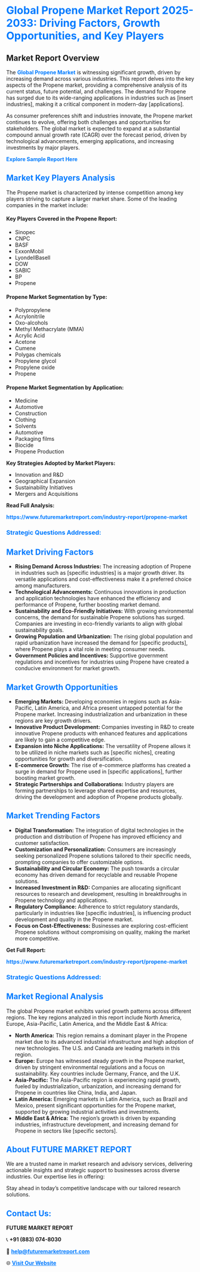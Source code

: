<h1 style="color: #007BFF;">Global Propene Market Report 2025-2033: Driving Factors, Growth Opportunities, and Key Players</h1>

<section id="overview">
<h2>Market Report Overview</h2>
<p>The <a href="https://www.futuremarketreport.com/industry-report/propene-market" style="color: #007BFF; text-decoration: none;"><strong>Global Propene Market</strong></a> is witnessing significant growth, driven by increasing demand across various industries. This report delves into the key aspects of the Propene market, providing a comprehensive analysis of its current status, future potential, and challenges. The demand for Propene has surged due to its wide-ranging applications in industries such as [insert industries], making it a critical component in modern-day [applications].</p>
<p>As consumer preferences shift and industries innovate, the Propene market continues to evolve, offering both challenges and opportunities for stakeholders. The global market is expected to expand at a substantial compound annual growth rate (CAGR) over the forecast period, driven by technological advancements, emerging applications, and increasing investments by major players.</p>
</section>

<section id="overview">
<p><a href="https://www.futuremarketreport.com/request-sample/reportId=109811" style="color: #007BFF; text-decoration: none;"><strong>Explore Sample Report Here</strong></a></p>
</section>

<section id="key-players">
<h2 style="color: #007BFF;">Market Key Players Analysis</h2>
<p>The Propene market is characterized by intense competition among key players striving to capture a larger market share. Some of the leading companies in the market include:</p>
<h4>Key Players Covered in the Propene Report:</h4>
<ul><li>Sinopec</li><li>CNPC</li><li>BASF</li><li>ExxonMobil</li><li>LyondellBasell</li><li>DOW</li><li>SABIC</li><li>BP</li><li>Propene</li></ul>
<h4>Propene Market Segmentation by Type:</h4>
<ul><li>Polypropylene</li><li>Acrylonitrile</li><li>Oxo-alcohols</li><li>Methyl Methacrylate (MMA)</li><li>Acrylic Acid</li><li>Acetone</li><li>Cumene</li><li>Polygas chemicals</li><li>Propylene glycol</li><li>Propylene oxide</li><li>Propene</li></ul>

<h4>Propene Market Segmentation by Application:</h4>
<ul><li>Medicine</li><li>Automotive</li><li>Construction</li><li>Clothing</li><li>Solvents</li><li>Automotive</li><li>Packaging films</li><li>Biocide</li><li>Propene Production</li></ul>
<p><strong>Key Strategies Adopted by Market Players:</strong></p>
<ul>
<li>Innovation and R&D</li>
<li>Geographical Expansion</li>
<li>Sustainability Initiatives</li>
<li>Mergers and Acquisitions</li>
</ul>
</section>

<section>
<p><strong>Read Full Analysis: </strong></p><a href="https://www.futuremarketreport.com/industry-report/propene-market" style="color: #007BFF; text-decoration: none;"><strong>https://www.futuremarketreport.com/industry-report/propene-market</strong></a>
<h3 style="color: #007BFF;">Strategic Questions Addressed:</h3>
</section>

<section id="driving-factors">
<h2 style="color: #007BFF;">Market Driving Factors</h2>
<ul>
<li><strong>Rising Demand Across Industries:</strong> The increasing adoption of Propene in industries such as [specific industries] is a major growth driver. Its versatile applications and cost-effectiveness make it a preferred choice among manufacturers.</li>
<li><strong>Technological Advancements:</strong> Continuous innovations in production and application technologies have enhanced the efficiency and performance of Propene, further boosting market demand.</li>
<li><strong>Sustainability and Eco-Friendly Initiatives:</strong> With growing environmental concerns, the demand for sustainable Propene solutions has surged. Companies are investing in eco-friendly variants to align with global sustainability goals.</li>
<li><strong>Growing Population and Urbanization:</strong> The rising global population and rapid urbanization have increased the demand for [specific products], where Propene plays a vital role in meeting consumer needs.</li>
<li><strong>Government Policies and Incentives:</strong> Supportive government regulations and incentives for industries using Propene have created a conducive environment for market growth.</li>
</ul>
</section>

<section id="growth-opportunities">
<h2 style="color: #007BFF;">Market Growth Opportunities</h2>
<ul>
<li><strong>Emerging Markets:</strong> Developing economies in regions such as Asia-Pacific, Latin America, and Africa present untapped potential for the Propene market. Increasing industrialization and urbanization in these regions are key growth drivers.</li>
<li><strong>Innovative Product Development:</strong> Companies investing in R&D to create innovative Propene products with enhanced features and applications are likely to gain a competitive edge.</li>
<li><strong>Expansion into Niche Applications:</strong> The versatility of Propene allows it to be utilized in niche markets such as [specific niches], creating opportunities for growth and diversification.</li>
<li><strong>E-commerce Growth:</strong> The rise of e-commerce platforms has created a surge in demand for Propene used in [specific applications], further boosting market growth.</li>
<li><strong>Strategic Partnerships and Collaborations:</strong> Industry players are forming partnerships to leverage shared expertise and resources, driving the development and adoption of Propene products globally.</li>
</ul>
</section>

<section id="trending-factors">
<h2 style="color: #007BFF;">Market Trending Factors</h2>
<ul>
<li><strong>Digital Transformation:</strong> The integration of digital technologies in the production and distribution of Propene has improved efficiency and customer satisfaction.</li>
<li><strong>Customization and Personalization:</strong> Consumers are increasingly seeking personalized Propene solutions tailored to their specific needs, prompting companies to offer customizable options.</li>
<li><strong>Sustainability and Circular Economy:</strong> The push towards a circular economy has driven demand for recyclable and reusable Propene solutions.</li>
<li><strong>Increased Investment in R&D:</strong> Companies are allocating significant resources to research and development, resulting in breakthroughs in Propene technology and applications.</li>
<li><strong>Regulatory Compliance:</strong> Adherence to strict regulatory standards, particularly in industries like [specific industries], is influencing product development and quality in the Propene market.</li>
<li><strong>Focus on Cost-Effectiveness:</strong> Businesses are exploring cost-efficient Propene solutions without compromising on quality, making the market more competitive.</li>
</ul>
</section>

<section>
<p><strong>Get Full Report: </strong></p><a href="https://www.futuremarketreport.com/industry-report/propene-market" style="color: #007BFF; text-decoration: none;"><strong>https://www.futuremarketreport.com/industry-report/propene-market</strong></a>
<h3 style="color: #007BFF;">Strategic Questions Addressed:</h3>
</section>


<section id="regional-analysis">
<h2 style="color: #007BFF;">Market Regional Analysis</h2>
<p>The global Propene market exhibits varied growth patterns across different regions. The key regions analyzed in this report include North America, Europe, Asia-Pacific, Latin America, and the Middle East & Africa:</p>
<ul>
<li><strong>North America:</strong> This region remains a dominant player in the Propene market due to its advanced industrial infrastructure and high adoption of new technologies. The U.S. and Canada are leading markets in this region.</li>
<li><strong>Europe:</strong> Europe has witnessed steady growth in the Propene market, driven by stringent environmental regulations and a focus on sustainability. Key countries include Germany, France, and the U.K.</li>
<li><strong>Asia-Pacific:</strong> The Asia-Pacific region is experiencing rapid growth, fueled by industrialization, urbanization, and increasing demand for Propene in countries like China, India, and Japan.</li>
<li><strong>Latin America:</strong> Emerging markets in Latin America, such as Brazil and Mexico, present significant opportunities for the Propene market, supported by growing industrial activities and investments.</li>
<li><strong>Middle East & Africa:</strong> The region’s growth is driven by expanding industries, infrastructure development, and increasing demand for Propene in sectors like [specific sectors].</li>
</ul>
</section>

<footer>
<h2 style="color: #007BFF;">About FUTURE MARKET REPORT</h2>
<p>We are a trusted name in market research and advisory services, delivering actionable insights and strategic support to businesses across diverse industries. Our expertise lies in offering:</p>

<p>Stay ahead in today’s competitive landscape with our tailored research solutions.</p>

<h2 style="color: #007BFF;">Contact Us:</h2>
<p><strong>FUTURE MARKET REPORT</strong></p>
<p>📞 <strong>+91 (883) 074-8030</strong></p>
<p>📧 <strong><a href="mailto:help@futuremarketreport.com" style="color: #007BFF;">help@futuremarketreport.com</a></strong></p>
<p>🌐 <strong><a href="https://www.futuremarketreport.com/" style="color: #007BFF;">Visit Our Website</a></strong></p>
</footer>